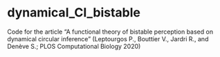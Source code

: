 # dynamical_CI_bistable
Code for the article “A functional theory of bistable perception based on dynamical circular inference” (Leptourgos P., Bouttier V., Jardri R., and Denève S.; PLOS Computational Biology 2020)

